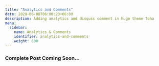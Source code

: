```yaml
---
title: "Analytics and Comments"
date: 2020-06-08T06:00:23+06:00
description: Adding analytics and disquss comment in hugo theme Toha
menu:
  sidebar:
    name: Analytics & Comments
    identifier: analytics-and-comments
    weight: 600
---
```


### Complete Post Coming Soon...
